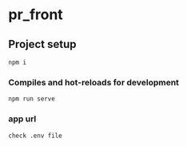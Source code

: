 # pr_front

## Project setup
```
npm i 
```

### Compiles and hot-reloads for development
```
npm run serve
```

### app url
```
check .env file
```

